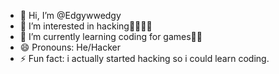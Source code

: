 - 👋 Hi, I’m @Edgywwedgy
- 👀 I’m interested in hacking💚🧑‍💻🧩 
- 🌱 I’m currently learning coding for games🧑‍💻
- 😄 Pronouns: He/Hacker
- ⚡ Fun fact: i actually started hacking so i could learn coding.

